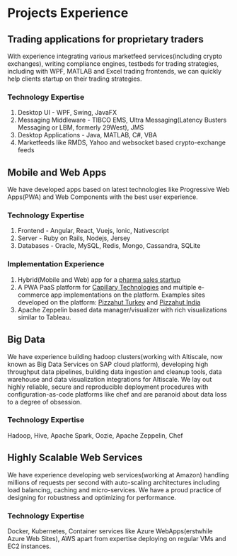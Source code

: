 


# Projects Experience
## Trading applications for proprietary traders
With experience integrating various marketfeed services(including crypto exchanges), writing compliance engines, testbeds for trading strategies, including with WPF, MATLAB and Excel trading frontends, we can quickly help clients startup on their trading strategies. 

### Technology Expertise
1. Desktop UI - WPF, Swing, JavaFX
2. Messaging Middleware - TIBCO EMS, Ultra Messaging(Latency Busters Messaging or LBM, formerly 29West), JMS
3. Desktop Applications - Java, MATLAB, C#, VBA
4. Marketfeeds like RMDS, Yahoo and websocket based crypto-exchange feeds

## Mobile and Web Apps
We have developed apps based on latest technologies like Progressive Web Apps(PWA) and Web Components with the best user experience.

### Technology Expertise
1. Frontend - Angular, React, Vuejs, Ionic, Nativescript
2. Server - Ruby on Rails, Nodejs, Jersey
3. Databases - Oracle, MySQL, Redis, Mongo, Cassandra, SQLite

### Implementation Experience
1. Hybrid(Mobile and Web) app for a [pharma sales startup](http://haeal.com/)
2. A PWA PaaS platform for [Capillary Technologies](https://www.capillarytech.com/) and multiple e-commerce app implementations on the platform. Examples sites developed on the platform: [Pizzahut Turkey](https://phturkey.capillary.in/product/evlere-servis-f%C4%B1rsatlar%C4%B1/delivery-campaigns) and [Pizzahut India](https://phindia.capillary.in/)
3. Apache Zeppelin based data manager/visualizer with rich visualizations similar to Tableau.

## Big Data
We have experience building hadoop clusters(working with Altiscale, now known as Big Data Services on SAP cloud platform), developing high throughput data pipelines, building data ingestion and cleanup tools, data warehouse and data visualization integrations for Altiscale. We lay out highly reliable, secure and reproducible deployment procedures with configuration-as-code platforms like chef and are paranoid about data loss to a degree of obsession.

### Technology Expertise
Hadoop, Hive, Apache Spark, Oozie, Apache Zeppelin, Chef
## Highly Scalable Web Services
We have experience developing web services(working at Amazon) handling millions of requests per second with auto-scaling architectures including load balancing, caching and micro-services. We have a proud practice of designing for robustness and optimizing for performance.

### Technology Expertise
Docker, Kubernetes, Container services like Azure WebApps(erstwhile Azure Web Sites), AWS apart from expertise deploying on regular VMs and EC2 instances.
